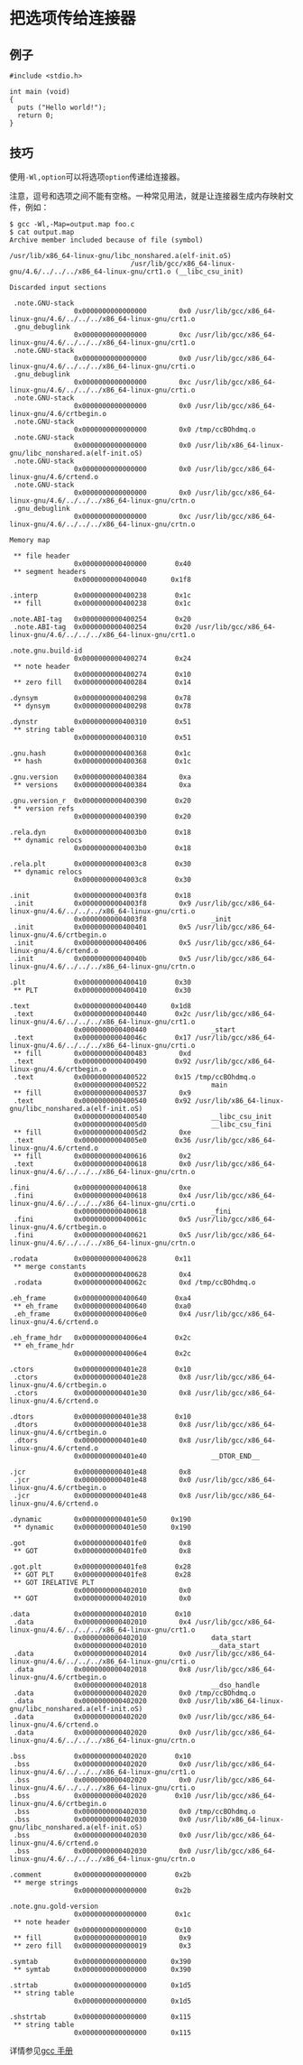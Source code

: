 # 把选项传给连接器

## 例子

    #include <stdio.h>

    int main (void)
    {
      puts ("Hello world!");
      return 0;
    }

## 技巧

使用`-Wl,option`可以将选项`option`传递给连接器。

注意，逗号和选项之间不能有空格。一种常见用法，就是让连接器生成内存映射文件，例如：

    $ gcc -Wl,-Map=output.map foo.c
    $ cat output.map
    Archive member included because of file (symbol)

    /usr/lib/x86_64-linux-gnu/libc_nonshared.a(elf-init.oS)
                                  /usr/lib/gcc/x86_64-linux-gnu/4.6/../../../x86_64-linux-gnu/crt1.o (__libc_csu_init)

    Discarded input sections

     .note.GNU-stack
                    0x0000000000000000        0x0 /usr/lib/gcc/x86_64-linux-gnu/4.6/../../../x86_64-linux-gnu/crt1.o
     .gnu_debuglink
                    0x0000000000000000        0xc /usr/lib/gcc/x86_64-linux-gnu/4.6/../../../x86_64-linux-gnu/crt1.o
     .note.GNU-stack
                    0x0000000000000000        0x0 /usr/lib/gcc/x86_64-linux-gnu/4.6/../../../x86_64-linux-gnu/crti.o
     .gnu_debuglink
                    0x0000000000000000        0xc /usr/lib/gcc/x86_64-linux-gnu/4.6/../../../x86_64-linux-gnu/crti.o
     .note.GNU-stack
                    0x0000000000000000        0x0 /usr/lib/gcc/x86_64-linux-gnu/4.6/crtbegin.o
     .note.GNU-stack
                    0x0000000000000000        0x0 /tmp/ccBOhdmq.o
     .note.GNU-stack
                    0x0000000000000000        0x0 /usr/lib/x86_64-linux-gnu/libc_nonshared.a(elf-init.oS)
     .note.GNU-stack
                    0x0000000000000000        0x0 /usr/lib/gcc/x86_64-linux-gnu/4.6/crtend.o
     .note.GNU-stack
                    0x0000000000000000        0x0 /usr/lib/gcc/x86_64-linux-gnu/4.6/../../../x86_64-linux-gnu/crtn.o
     .gnu_debuglink
                    0x0000000000000000        0xc /usr/lib/gcc/x86_64-linux-gnu/4.6/../../../x86_64-linux-gnu/crtn.o

    Memory map

     ** file header
                    0x0000000000400000       0x40
     ** segment headers
                    0x0000000000400040      0x1f8

    .interp         0x0000000000400238       0x1c
     ** fill        0x0000000000400238       0x1c

    .note.ABI-tag   0x0000000000400254       0x20
     .note.ABI-tag  0x0000000000400254       0x20 /usr/lib/gcc/x86_64-linux-gnu/4.6/../../../x86_64-linux-gnu/crt1.o

    .note.gnu.build-id
                    0x0000000000400274       0x24
     ** note header
                    0x0000000000400274       0x10
     ** zero fill   0x0000000000400284       0x14

    .dynsym         0x0000000000400298       0x78
     ** dynsym      0x0000000000400298       0x78

    .dynstr         0x0000000000400310       0x51
     ** string table
                    0x0000000000400310       0x51

    .gnu.hash       0x0000000000400368       0x1c
     ** hash        0x0000000000400368       0x1c

    .gnu.version    0x0000000000400384        0xa
     ** versions    0x0000000000400384        0xa

    .gnu.version_r  0x0000000000400390       0x20
     ** version refs
                    0x0000000000400390       0x20

    .rela.dyn       0x00000000004003b0       0x18
     ** dynamic relocs
                    0x00000000004003b0       0x18

    .rela.plt       0x00000000004003c8       0x30
     ** dynamic relocs
                    0x00000000004003c8       0x30

    .init           0x00000000004003f8       0x18
     .init          0x00000000004003f8        0x9 /usr/lib/gcc/x86_64-linux-gnu/4.6/../../../x86_64-linux-gnu/crti.o
                    0x00000000004003f8                _init
     .init          0x0000000000400401        0x5 /usr/lib/gcc/x86_64-linux-gnu/4.6/crtbegin.o
     .init          0x0000000000400406        0x5 /usr/lib/gcc/x86_64-linux-gnu/4.6/crtend.o
     .init          0x000000000040040b        0x5 /usr/lib/gcc/x86_64-linux-gnu/4.6/../../../x86_64-linux-gnu/crtn.o

    .plt            0x0000000000400410       0x30
     ** PLT         0x0000000000400410       0x30

    .text           0x0000000000400440      0x1d8
     .text          0x0000000000400440       0x2c /usr/lib/gcc/x86_64-linux-gnu/4.6/../../../x86_64-linux-gnu/crt1.o
                    0x0000000000400440                _start
     .text          0x000000000040046c       0x17 /usr/lib/gcc/x86_64-linux-gnu/4.6/../../../x86_64-linux-gnu/crti.o
     ** fill        0x0000000000400483        0xd
     .text          0x0000000000400490       0x92 /usr/lib/gcc/x86_64-linux-gnu/4.6/crtbegin.o
     .text          0x0000000000400522       0x15 /tmp/ccBOhdmq.o
                    0x0000000000400522                main
     ** fill        0x0000000000400537        0x9
     .text          0x0000000000400540       0x92 /usr/lib/x86_64-linux-gnu/libc_nonshared.a(elf-init.oS)
                    0x0000000000400540                __libc_csu_init
                    0x00000000004005d0                __libc_csu_fini
     ** fill        0x00000000004005d2        0xe
     .text          0x00000000004005e0       0x36 /usr/lib/gcc/x86_64-linux-gnu/4.6/crtend.o
     ** fill        0x0000000000400616        0x2
     .text          0x0000000000400618        0x0 /usr/lib/gcc/x86_64-linux-gnu/4.6/../../../x86_64-linux-gnu/crtn.o

    .fini           0x0000000000400618        0xe
     .fini          0x0000000000400618        0x4 /usr/lib/gcc/x86_64-linux-gnu/4.6/../../../x86_64-linux-gnu/crti.o
                    0x0000000000400618                _fini
     .fini          0x000000000040061c        0x5 /usr/lib/gcc/x86_64-linux-gnu/4.6/crtbegin.o
     .fini          0x0000000000400621        0x5 /usr/lib/gcc/x86_64-linux-gnu/4.6/../../../x86_64-linux-gnu/crtn.o

    .rodata         0x0000000000400628       0x11
     ** merge constants
                    0x0000000000400628        0x4
     .rodata        0x000000000040062c        0xd /tmp/ccBOhdmq.o

    .eh_frame       0x0000000000400640       0xa4
     ** eh_frame    0x0000000000400640       0xa0
     .eh_frame      0x00000000004006e0        0x4 /usr/lib/gcc/x86_64-linux-gnu/4.6/crtend.o

    .eh_frame_hdr   0x00000000004006e4       0x2c
     ** eh_frame_hdr
                    0x00000000004006e4       0x2c

    .ctors          0x0000000000401e28       0x10
     .ctors         0x0000000000401e28        0x8 /usr/lib/gcc/x86_64-linux-gnu/4.6/crtbegin.o
     .ctors         0x0000000000401e30        0x8 /usr/lib/gcc/x86_64-linux-gnu/4.6/crtend.o

    .dtors          0x0000000000401e38       0x10
     .dtors         0x0000000000401e38        0x8 /usr/lib/gcc/x86_64-linux-gnu/4.6/crtbegin.o
     .dtors         0x0000000000401e40        0x8 /usr/lib/gcc/x86_64-linux-gnu/4.6/crtend.o
                    0x0000000000401e40                __DTOR_END__

    .jcr            0x0000000000401e48        0x8
     .jcr           0x0000000000401e48        0x0 /usr/lib/gcc/x86_64-linux-gnu/4.6/crtbegin.o
     .jcr           0x0000000000401e48        0x8 /usr/lib/gcc/x86_64-linux-gnu/4.6/crtend.o

    .dynamic        0x0000000000401e50      0x190
     ** dynamic     0x0000000000401e50      0x190

    .got            0x0000000000401fe0        0x8
     ** GOT         0x0000000000401fe0        0x8

    .got.plt        0x0000000000401fe8       0x28
     ** GOT PLT     0x0000000000401fe8       0x28
     ** GOT IRELATIVE PLT
                    0x0000000000402010        0x0
     ** GOT         0x0000000000402010        0x0

    .data           0x0000000000402010       0x10
     .data          0x0000000000402010        0x4 /usr/lib/gcc/x86_64-linux-gnu/4.6/../../../x86_64-linux-gnu/crt1.o
                    0x0000000000402010                data_start
                    0x0000000000402010                __data_start
     .data          0x0000000000402014        0x0 /usr/lib/gcc/x86_64-linux-gnu/4.6/../../../x86_64-linux-gnu/crti.o
     .data          0x0000000000402018        0x8 /usr/lib/gcc/x86_64-linux-gnu/4.6/crtbegin.o
                    0x0000000000402018                __dso_handle
     .data          0x0000000000402020        0x0 /tmp/ccBOhdmq.o
     .data          0x0000000000402020        0x0 /usr/lib/x86_64-linux-gnu/libc_nonshared.a(elf-init.oS)
     .data          0x0000000000402020        0x0 /usr/lib/gcc/x86_64-linux-gnu/4.6/crtend.o
     .data          0x0000000000402020        0x0 /usr/lib/gcc/x86_64-linux-gnu/4.6/../../../x86_64-linux-gnu/crtn.o

    .bss            0x0000000000402020       0x10
     .bss           0x0000000000402020        0x0 /usr/lib/gcc/x86_64-linux-gnu/4.6/../../../x86_64-linux-gnu/crt1.o
     .bss           0x0000000000402020        0x0 /usr/lib/gcc/x86_64-linux-gnu/4.6/../../../x86_64-linux-gnu/crti.o
     .bss           0x0000000000402020       0x10 /usr/lib/gcc/x86_64-linux-gnu/4.6/crtbegin.o
     .bss           0x0000000000402030        0x0 /tmp/ccBOhdmq.o
     .bss           0x0000000000402030        0x0 /usr/lib/x86_64-linux-gnu/libc_nonshared.a(elf-init.oS)
     .bss           0x0000000000402030        0x0 /usr/lib/gcc/x86_64-linux-gnu/4.6/crtend.o
     .bss           0x0000000000402030        0x0 /usr/lib/gcc/x86_64-linux-gnu/4.6/../../../x86_64-linux-gnu/crtn.o

    .comment        0x0000000000000000       0x2b
     ** merge strings
                    0x0000000000000000       0x2b

    .note.gnu.gold-version
                    0x0000000000000000       0x1c
     ** note header
                    0x0000000000000000       0x10
     ** fill        0x0000000000000010        0x9
     ** zero fill   0x0000000000000019        0x3

    .symtab         0x0000000000000000      0x390
     ** symtab      0x0000000000000000      0x390

    .strtab         0x0000000000000000      0x1d5
     ** string table
                    0x0000000000000000      0x1d5

    .shstrtab       0x0000000000000000      0x115
     ** string table
                    0x0000000000000000      0x115

详情参见[gcc 手册](https://gcc.gnu.org/onlinedocs/gcc/Link-Options.html#Link-Options)

